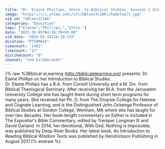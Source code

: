 ```yaml
---
title: "Dr. Elaine Phillips, Intro. to Biblical Studies, Session 1 Intro Historical Geography"
image: "https:\/\/i.ytimg.com\/vi\/X8lxes3lIAk\/hqdefault.jpg"
vid_id: "X8lxes3lIAk"
categories: "Education"
tags: ["Elaine","Phillips,","Intro."]
date: "2021-10-05T04:26:39+03:00"
vid_date: "2020-03-19T10:19:17Z"
duration: "PT59M41S"
viewcount: "1481"
likeCount: "27"
dislikeCount: "0"
channel: "ted hildebrandt"
---
```

{% raw %}Biblical eLearning (<a rel="nofollow" target="blank" href="http://biblicalelearning.org)">http://biblicalelearning.org)</a> presents: Dr. Elaine Phillips on her Introduction to Biblical Studies.<br />Dr. Elaine Phillips has a B.A. from Cornell University and a M. Div. from Biblical Theological Seminary. After receiving her M.A. from the Jerusalem University College she has taught there during short term programs for many years. She received her Ph. D. from The Dropsie College for Hebrew and Cognate Learning, and is the Distinguished John Ockenga Professor of Biblical Studies at Gordon College, Wenham, MA where she has taught for over two decades. Her book-length commentary on Esther is included in The Expositor's Bible Commentary, edited by Tremper Longman III and David Garland. In 2014, her devotional, With God, Nothing is Impossible, was published by Deep River Books. Her latest book, An Introduction to Reading Biblical Wisdom Texts was published by Hendrickson Publishing in August 2017.{% endraw %}
